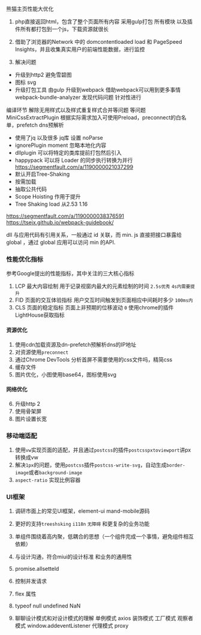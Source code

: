 熊猫主页性能大优化
1. php直接返回html，包含了整个页面所有内容 采用gulp打包 所有模块 以及插件所有都打包到一个js，下载资源就很长

2. 借助了浏览器的Network 中的 domcontentloaded load 和 PageSpeed Insights，并且收集真实用户的前端性能数据，进行监控

3. 解决问题
  - 升级到http2 避免雪碧图
  - 图标 svg
  - 升级打包工具 由gulp 升级到webpack 借助webpack可以用到更多事情
    webpack-bundle-analyzer 发现代码问题 针对性进行
  
   编译环节 解除无用样式以及样式重复样式合并等问题 等问题   MiniCssExtractPlugin
   根据实际需求加入可使用Preload，preconnect的白名单，prefetch dns预解析
  - 使用了jq 以及很多 jq库 设置 noParse
  - ignorePlugin moment 忽略本地化内容
  - dllplugin 可以将特定的类库提前打包然后引入
  - happypack 可以将 Loader 的同步执行转换为并行
    https://segmentfault.com/a/1190000021037299
  - 默认开启Tree-Shaking
  - 按需加载
  - 抽取公共代码
  - Scope Hoisting 作用于提升
  - Tree Shaking
  load 从2.53 1.16


  https://segmentfault.com/a/1190000038376591
  https://tsejx.github.io/webpack-guidebook/

dll 与应用代码有引用关系，一般通过 id 关联，而 min. js 直接把接口暴露给 global ，通过 global 应用可以访问 min 的API.

### 性能优化指标
参考Google提出的性能指标，其中关注的三大核心指标
1. LCP 最大内容绘制 用于记录视窗内最大的元素绘制的时间 `2.5s优秀` `4s内需要提升`
2. FID 页面的交互体验指标 用户交互时间触发到页面相应中间耗时多少 `100ms内`
3. CLS 页面的稳定指标 页面上非预期的位移波动 `0`
使用chrome的插件LightHouse获取指标
#### 资源优化
1. 使用cdn加载资源及dn-prefetch预解析dns的IP地址
2. 对资源使用`preconnect`
3. 通过Chrome DevTools 分析首屏不需要使用的css文件吗，精简css
4. 缓存文件
5. 图片优化，小图使用base64，图标使用svg
#### 网络优化
6. 升级http 2
7. 使用骨架屏
8. 图片设置长宽

### 移动端适配
1. 使用`vw`实现页面的适配，并且通过`postcss`的插件`postcsspxtoviewport`讲px转换成vw
2. 解决`1px`的问题，使用`postcss`插件`postcss-write-svg`，自动生成`border-image`或者`background-image`
3. `aspect-ratio` 实现比例容器 


### UI框架
1. 调研市面上的常见UI框架，element-ui mand-mobile源码
2. 更好的支持`treeshsking` `i118n` `无障碍` 和更复杂的业务功能
3. 单组件围绕着高内聚，低耦合的思想（一个组件完成一个事情，避免组件相互依赖）
4. 与设计沟通，符合miui的设计标准 和业务的通用性

1. promise.allsetteld
2. 控制并发请求 
3. flex 属性
4. typeof null undefined NaN
5. 聊聊设计模式和对设计模式的理解
  单例模式 axios
  装饰模式
  工厂模式
  观察者模式 window.addeventListener
  代理模式 proxy
